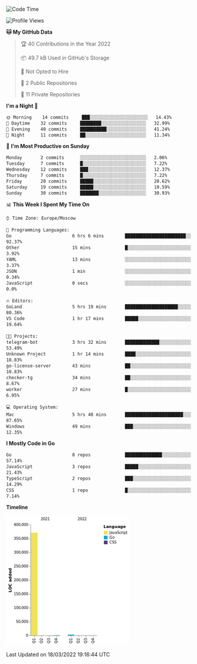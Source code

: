 <!--START_SECTION:waka-->
![Code Time](http://img.shields.io/badge/Code%20Time-216%20hrs%2010%20mins-blue)

![Profile Views](http://img.shields.io/badge/Profile%20Views-0-blue)

**🐱 My GitHub Data** 

> 🏆 40 Contributions in the Year 2022
 > 
> 📦 49.7 kB Used in GitHub's Storage 
 > 
> 🚫 Not Opted to Hire
 > 
> 📜 2 Public Repositories 
 > 
> 🔑 11 Private Repositories  
 > 
**I'm a Night 🦉** 

```text
🌞 Morning    14 commits     ███░░░░░░░░░░░░░░░░░░░░░░   14.43% 
🌆 Daytime    32 commits     ████████░░░░░░░░░░░░░░░░░   32.99% 
🌃 Evening    40 commits     ██████████░░░░░░░░░░░░░░░   41.24% 
🌙 Night      11 commits     ██░░░░░░░░░░░░░░░░░░░░░░░   11.34%

```
📅 **I'm Most Productive on Sunday** 

```text
Monday       2 commits      ░░░░░░░░░░░░░░░░░░░░░░░░░   2.06% 
Tuesday      7 commits      █░░░░░░░░░░░░░░░░░░░░░░░░   7.22% 
Wednesday    12 commits     ███░░░░░░░░░░░░░░░░░░░░░░   12.37% 
Thursday     7 commits      █░░░░░░░░░░░░░░░░░░░░░░░░   7.22% 
Friday       20 commits     █████░░░░░░░░░░░░░░░░░░░░   20.62% 
Saturday     19 commits     █████░░░░░░░░░░░░░░░░░░░░   19.59% 
Sunday       30 commits     ███████░░░░░░░░░░░░░░░░░░   30.93%

```


📊 **This Week I Spent My Time On** 

```text
⌚︎ Time Zone: Europe/Moscow

💬 Programming Languages: 
Go                       6 hrs 6 mins        ███████████████████████░░   92.37% 
Other                    15 mins             █░░░░░░░░░░░░░░░░░░░░░░░░   3.92% 
YAML                     13 mins             ░░░░░░░░░░░░░░░░░░░░░░░░░   3.37% 
JSON                     1 min               ░░░░░░░░░░░░░░░░░░░░░░░░░   0.34% 
JavaScript               0 secs              ░░░░░░░░░░░░░░░░░░░░░░░░░   0.0%

🔥 Editors: 
GoLand                   5 hrs 19 mins       ████████████████████░░░░░   80.36% 
VS Code                  1 hr 17 mins        █████░░░░░░░░░░░░░░░░░░░░   19.64%

🐱‍💻 Projects: 
telegram-bot             3 hrs 32 mins       █████████████░░░░░░░░░░░░   53.49% 
Unknown Project          1 hr 14 mins        ████░░░░░░░░░░░░░░░░░░░░░   18.83% 
go-license-server        43 mins             ██░░░░░░░░░░░░░░░░░░░░░░░   10.83% 
checker-tg               34 mins             ██░░░░░░░░░░░░░░░░░░░░░░░   8.67% 
worker                   27 mins             █░░░░░░░░░░░░░░░░░░░░░░░░   6.95%

💻 Operating System: 
Mac                      5 hrs 48 mins       ██████████████████████░░░   87.65% 
Windows                  49 mins             ███░░░░░░░░░░░░░░░░░░░░░░   12.35%

```

**I Mostly Code in Go** 

```text
Go                       8 repos             ██████████████░░░░░░░░░░░   57.14% 
JavaScript               3 repos             █████░░░░░░░░░░░░░░░░░░░░   21.43% 
TypeScript               2 repos             ███░░░░░░░░░░░░░░░░░░░░░░   14.29% 
CSS                      1 repo              █░░░░░░░░░░░░░░░░░░░░░░░░   7.14%

```


**Timeline**

![Chart not found](https://raw.githubusercontent.com/jeezft/jeezft/main/charts/bar_graph.png) 


 Last Updated on 18/03/2022 19:16:44 UTC
<!--END_SECTION:waka-->
